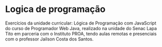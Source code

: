 # Logica de programação

 Exercícios da unidade curricular: Lógica de Programação com JavaScript do curso de Programador Web Java, realizado na unidade do Senac Lapa Tito em parceria com o Instituto PROA, tendo aulas remotas e presenciais com o professor Jailson Costa dos Santos.
